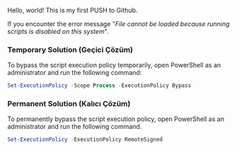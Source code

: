 Hello, world! This is my first PUSH to Github.

If you encounter the error message "_File cannot be loaded because running scripts is disabled on this system_".

### Temporary Solution (Geçici Çözüm)

To bypass the script execution policy temporarily, open PowerShell as an administrator and run the following command:

```powershell
Set-ExecutionPolicy -Scope Process -ExecutionPolicy Bypass
```

### Permanent Solution (Kalıcı Çözüm)

To permanently bypass the script execution policy, open PowerShell as an administrator and run the following command.

```powershell
Set-ExecutionPolicy -ExecutionPolicy RemoteSigned
```
